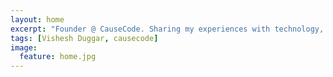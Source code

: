 ```yaml
---
layout: home
excerpt: "Founder @ CauseCode. Sharing my experiences with technology, startups, entrepreneurship and more."
tags: [Vishesh Duggar, causecode]
image:
  feature: home.jpg
---
```

